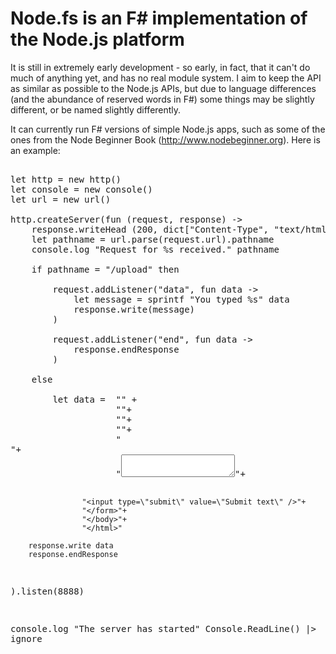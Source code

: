 Node.fs is an F# implementation of the Node.js platform
============================================
It is still in extremely early development - so early, in fact, that it can't do much of anything yet, and has no real module system.
I aim to keep the API as similar as possible to the Node.js APIs, but due to language differences (and the abundance of reserved words in F#) some things may be slightly different, or be named slightly differently.

It can currently run F# versions of simple Node.js apps, such as some of the ones from the Node Beginner Book (http://www.nodebeginner.org).
Here is an example:
<pre>

let http = new http()
let console = new console()
let url = new url()

http.createServer(fun (request, response) -> 
	response.writeHead (200, dict["Content-Type", "text/html"])
	let pathname = url.parse(request.url).pathname
	console.log "Request for %s received." pathname

	if pathname = "/upload" then
		
		request.addListener("data", fun data -> 
			let message = sprintf "You typed %s" data 
			response.write(message)
		) 

		request.addListener("end", fun data -> 
			response.endResponse
		)

	else

		let data =  "<html>" +
					"<head>"+
					"</head>"+
					"<body>"+
					"<form action=\"/upload\" method=\"post\">"+
					"<textarea name=\"text\" rows=\"20\" cols=\"60\"></textarea>"+
					"<input type=\"submit\" value=\"Submit text\" />"+
					"</form>"+
					"</body>"+
					"</html>"

		response.write data
		response.endResponse

).listen(8888)

console.log "The server has started"
Console.ReadLine() |> ignore
			
</pre>


